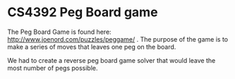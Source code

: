 # CS4392 Peg Board game

The Peg Board Game is found here: http://www.joenord.com/puzzles/peggame/ .  The purpose of the game is to make a series of moves that leaves one peg on the board.

We had to create a reverse peg board game solver that would leave the most number of pegs possible.
